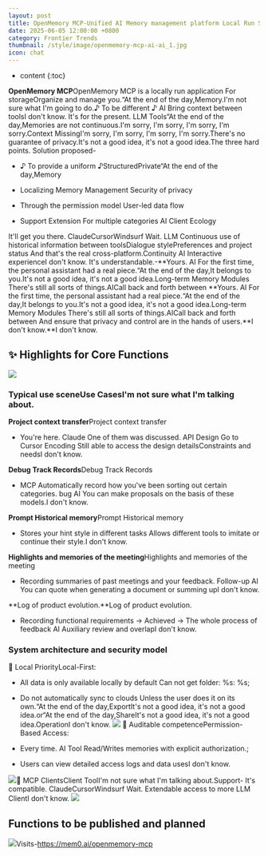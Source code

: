 ```yaml
---
layout: post
title: OpenMemory MCP-Unified AI Memory management platform Local Run StorageOrganize and manage you.“At the end of the day,Memory.It's not a good idea, it's not a good idea. It's in every one of them.AIUse between
date: 2025-06-05 12:00:00 +0800
category: Frontier Trends
thumbnail: /style/image/openmemory-mcp-ai-ai_1.jpg
icon: chat
---
```

* content
{:toc}

**OpenMemory MCP**OpenMemory MCP is a locally run application For storageOrganize and manage you.“At the end of the day,Memory.I'm not sure what I'm going to do.♪ To be different ♪ AI Bring context between toolsI don't know.
It's for the present. LLM Tools“At the end of the day,Memories are not continuous.I'm sorry, I'm sorry, I'm sorry, I'm sorry.Context MissingI'm sorry, I'm sorry, I'm sorry, I'm sorry.There's no guarantee of privacy.It's not a good idea, it's not a good idea.The three hard points. Solution proposed-

- ♪ To provide a uniform ♪StructuredPrivate“At the end of the day,Memory

- Localizing Memory Management Security of privacy

- Through the permission model User-led data flow

- Support Extension For multiple categories AI Client Ecology

It'll get you there. ClaudeCursorWindsurf Wait. LLM Continuous use of historical information between toolsDialogue stylePreferences and project status And that's the real cross-platform.Continuity AI Interactive experienceI don't know.
It's understandable.-**Yours. AI For the first time, the personal assistant had a real piece.“At the end of the day,It belongs to you.It's not a good idea, it's not a good idea.Long-term Memory Modules There's still all sorts of things.AICall back and forth between **Yours. AI For the first time, the personal assistant had a real piece.“At the end of the day,It belongs to you.It's not a good idea, it's not a good idea.Long-term Memory Modules There's still all sorts of things.AICall back and forth between And ensure that privacy and control are in the hands of users.**I don't know.**I don't know.

## ✨ Highlights for Core Functions
![](https://assets-v2.circle.so/c2kddhw25aoawk3535g2ztlbe6m3)
### Typical use sceneUse CasesI'm not sure what I'm talking about.
**Project context transfer**Project context transfer

- You're here. Claude One of them was discussed. API Design Go to Cursor Encoding Still able to access the design detailsConstraints and needsI don't know.

**Debug Track Records**Debug Track Records

- MCP Automatically record how you've been sorting out certain categories. bug AI You can make proposals on the basis of these models.I don't know.

**Prompt Historical memory**Prompt Historical memory

- Stores your hint style in different tasks Allows different tools to imitate or continue their style.I don't know.

**Highlights and memories of the meeting**Highlights and memories of the meeting

- Recording summaries of past meetings and your feedback. Follow-up AI You can quote when generating a document or summing upI don't know.

**Log of product evolution.**Log of product evolution.

- Recording functional requirements → Achieved → The whole process of feedback AI Auxiliary review and overlapI don't know.

### System architecture and security model
🧭 Local PriorityLocal-First:

- All data is only available locally by default Can not get folder: %s: %s;

- Do not automatically sync to clouds Unless the user does it on its own.“At the end of the day,ExportIt's not a good idea, it's not a good idea.or“At the end of the day,ShareIt's not a good idea, it's not a good idea.OperationI don't know.
![](https://assets-v2.circle.so/zb6ttbl7mw5it1fpvr6whl4cxz4y)
🔐 Auditable competencePermission-Based Access:

- Every time. AI Tool Read/Writes memories with explicit authorization.;

- Users can view detailed access logs and data usesI don't know.

![](https://assets-v2.circle.so/w2qwxjwu8bbzqm2uej8ieq276rpf)🧩 MCP ClientsClient ToolI'm not sure what I'm talking about.Support-
It's compatible. ClaudeCursorWindsurf Wait. Extendable access to more LLM ClientI don't know.
![](https://assets-v2.circle.so/uhoiecu85f2kuu52t07wy6pd696h)
## Functions to be published and planned
![](https://assets-v2.circle.so/1qjl69xw1p9vzq4pl55tl2ud4y6m)Visits-https://mem0.ai/openmemory-mcp
